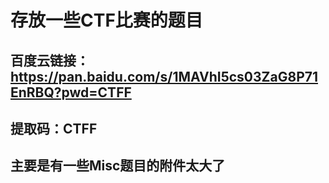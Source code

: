 # 存放一些CTF比赛的题目
## 百度云链接：https://pan.baidu.com/s/1MAVhI5cs03ZaG8P71EnRBQ?pwd=CTFF 
## 提取码：CTFF
## 主要是有一些Misc题目的附件太大了
